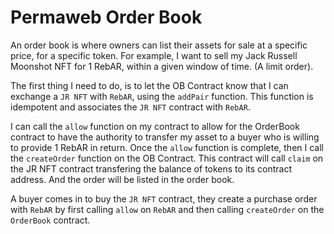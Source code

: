 # Permaweb Order Book

An order book is where owners can list their assets for sale at a specific price, for a specific token. For example, I want to sell my Jack Russell Moonshot NFT for 1 RebAR, within a given window of time. (A limit order). 

The first thing I need to do, is to let the OB Contract know that I can exchange a `JR NFT` with `RebAR`, using the `addPair` function. This function is idempotent and associates the `JR NFT` contract with `RebAR`.

I can call the `allow` function on my contract to allow for the OrderBook contract to have the authority to transfer my asset to a buyer who is willing to provide 1 RebAR in return. Once the `allow` function is complete, then I call the `createOrder` function on the OB Contract. This contract will call `claim` on the JR NFT contract transfering the balance of tokens to its contract address. And the order will be listed in the order book.

A buyer comes in to buy the `JR NFT` contract, they create a purchase order with `RebAR` by first calling `allow` on `RebAR` and then calling `createOrder` on the `OrderBook` contract.